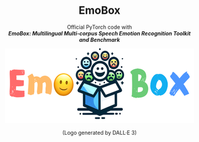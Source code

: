 <div align="center">
    <h1>
    EmoBox
    </h1>
    <p>
    Official PyTorch code with <br>
    <b><em>EmoBox: Multilingual Multi-corpus Speech Emotion Recognition Toolkit and Benchmark</em></b>
    </p>
    <p>
    <img src="src/main2.png" alt="emobox Logo" style="width: 580px; height: 200px;">
    </p>
    <p>
    (Logo generated by DALL·E 3)
    </p>
</div>
